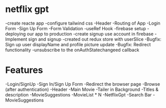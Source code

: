 # netflix gpt
-create reacte app
-configure tailwind css
-Header
-Routing of App
-Login Form
-Sign Up Form
-Form Validation
-useRef Hook
-firebase setup
-deploying our app to production
-create signup use account in firebase
-Implement sign and signup
-created out redux store with userSlice
-Bugfix: Sign up user displayName and profile picture update
-Bugfix: Redirect functionality
-unsubscribe to the onAuthStatechangeed callback

# Features
-Login/SignUp
    -Sign In/Sign Up Form
    -Redirect the browser page
-Browse (after authentication)
    -Header
    -Main Movie
        -Tailer in Background
        -Titles & description
        -MovieSuggestions
            -MovieList * N
-NetflixGpt
    -Search Bar
    -MovieSuggestions